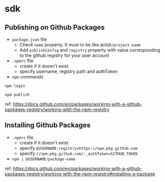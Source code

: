 # sdk

## Publishing on Github Packages
- `package.json` file
   - Check `name` property. It must to be like `@USER/project-name`
   - Add `publishConfig` and `registry` property with value corresponding to the github registry for your user account
- `.npmrc` file
   - create if it doesn't exist
   - specify username, registry path and authToken
- `npm` commands
```shell
npm login
```
```shell
npm publish
```

ref: https://docs.github.com/en/packages/working-with-a-github-packages-registry/working-with-the-npm-registry

## Installing Github Packages
- `.npmrc` file
   - create if it doesn't exist
   - specify `@USERNAME:registry=https://npm.pkg.github.com`
   - specify `//npm.pkg.github.com/:_authToken=GITHUB_TOKEN`
- `npm i @USERNAME/package-name`


ref: https://docs.github.com/en/packages/working-with-a-github-packages-registry/working-with-the-npm-registry#installing-a-package
